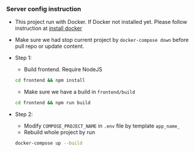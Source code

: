 ### Server config instruction

- This project run with Docker. If Docker not installed yet. Please follow instruction at [install docker](https://docs.docker.com/get-docker/)
- Make sure we had stop current project by `docker-compose down` before pull repo or update content.

- Step 1:

  - Build frontend. Require NodeJS

  ```bash
  cd frontend && npm install
  ```

  - Make sure we have a build in `frontend/build`

  ```bash
  cd frontend && npm run build
  ```

- Step 2:
  - Modify `COMPOSE_PROJECT_NAME` in `.env` file by template `app_name_`
  - Rebuild whole project by run
  ```bash
  docker-compose up --build
  ```
